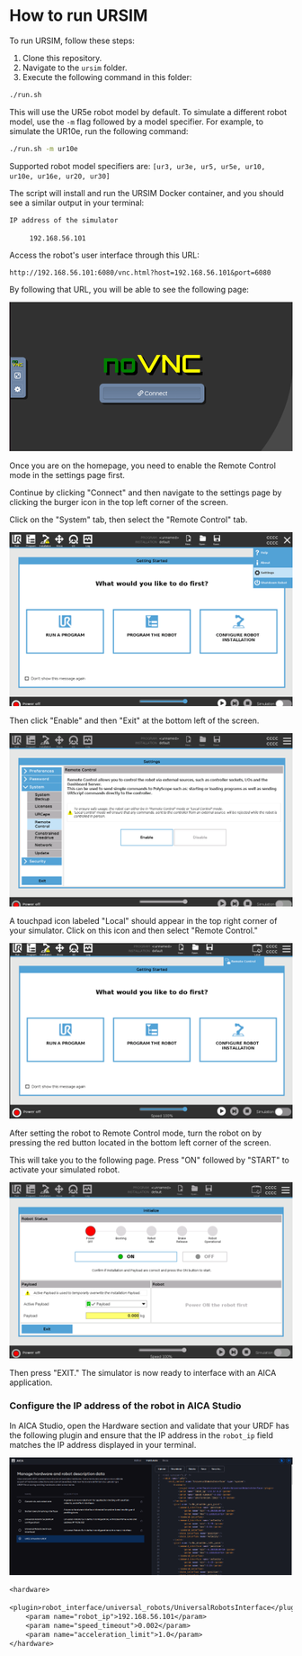 # How to run URSIM

To run URSIM, follow these steps:

1. Clone this repository.
2. Navigate to the `ursim` folder.
3. Execute the following command in this folder:

```sh
./run.sh
```

This will use the UR5e robot model by default. To simulate a different robot model, use the `-m` flag followed by a
model specifier. For example, to simulate the UR10e, run the following command:

```sh
./run.sh -m ur10e
```

Supported robot model specifiers are: `[ur3, ur3e, ur5, ur5e, ur10, ur10e, ur16e, ur20, ur30]`

The script will install and run the URSIM Docker container, and you should see a similar output in your terminal:

```
IP address of the simulator

     192.168.56.101
```

Access the robot's user interface through this URL:

```
http://192.168.56.101:6080/vnc.html?host=192.168.56.101&port=6080
```

By following that URL, you will be able to see the following page:

![Home page](.././images/homepage.png)

Once you are on the homepage, you need to enable the Remote Control mode in the settings page first.

Continue by clicking "Connect" and then navigate to the settings page by clicking the burger icon in the top left corner
of the screen.

Click on the "System" tab, then select the "Remote Control" tab.

![Selection Open](.././images/selection.png)

Then click "Enable" and then "Exit" at the bottom left of the screen.

![Settings](.././images/settings.png)

A touchpad icon labeled "Local" should appear in the top right corner of your simulator. Click on this icon and then
select "Remote Control."

![Remote control](.././images/remote_control.png)

After setting the robot to Remote Control mode, turn the robot on by pressing the red button located in the bottom left
corner of the screen.

This will take you to the following page. Press "ON" followed by "START" to activate your simulated robot.

![Robot on](.././images/robot_on.png)

Then press "EXIT." The simulator is now ready to interface with an AICA application.

### Configure the IP address of the robot in AICA Studio

In AICA Studio, open the Hardware section and validate that your URDF has the following plugin and ensure that
the IP address in the `robot_ip` field matches the IP address displayed in your terminal.

![Hardware descriptions](.././images/hardware_description.png)

```
<hardware>
    <plugin>robot_interface/universal_robots/UniversalRobotsInterface</plugin>
    <param name="robot_ip">192.168.56.101</param>
    <param name="speed_timeout">0.002</param>
    <param name="acceleration_limit">1.0</param>
</hardware>
```